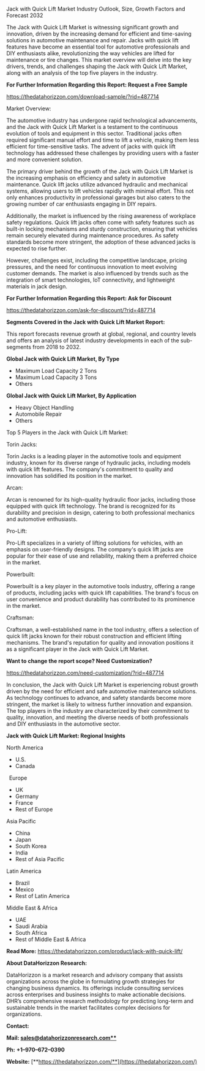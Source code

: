 ﻿Jack with Quick Lift Market Industry Outlook, Size, Growth Factors and Forecast 2032

The Jack with Quick Lift Market is witnessing significant growth and innovation, driven by the increasing demand for efficient and time-saving solutions in automotive maintenance and repair. Jacks with quick lift features have become an essential tool for automotive professionals and DIY enthusiasts alike, revolutionizing the way vehicles are lifted for maintenance or tire changes. This market overview will delve into the key drivers, trends, and challenges shaping the Jack with Quick Lift Market, along with an analysis of the top five players in the industry.

**For Further Information Regarding this Report: Request a Free Sample**	

<https://thedatahorizzon.com/download-sample/?rid=487714>

Market Overview:

The automotive industry has undergone rapid technological advancements, and the Jack with Quick Lift Market is a testament to the continuous evolution of tools and equipment in this sector. Traditional jacks often required significant manual effort and time to lift a vehicle, making them less efficient for time-sensitive tasks. The advent of jacks with quick lift technology has addressed these challenges by providing users with a faster and more convenient solution.

The primary driver behind the growth of the Jack with Quick Lift Market is the increasing emphasis on efficiency and safety in automotive maintenance. Quick lift jacks utilize advanced hydraulic and mechanical systems, allowing users to lift vehicles rapidly with minimal effort. This not only enhances productivity in professional garages but also caters to the growing number of car enthusiasts engaging in DIY repairs.

Additionally, the market is influenced by the rising awareness of workplace safety regulations. Quick lift jacks often come with safety features such as built-in locking mechanisms and sturdy construction, ensuring that vehicles remain securely elevated during maintenance procedures. As safety standards become more stringent, the adoption of these advanced jacks is expected to rise further.

However, challenges exist, including the competitive landscape, pricing pressures, and the need for continuous innovation to meet evolving customer demands. The market is also influenced by trends such as the integration of smart technologies, IoT connectivity, and lightweight materials in jack design.

**For Further Information Regarding this Report: Ask for Discount**	

<https://thedatahorizzon.com/ask-for-discount/?rid=487714>

**Segments Covered in the Jack with Quick Lift Market Report:**

This report forecasts revenue growth at global, regional, and country levels and offers an analysis of latest industry developments in each of the sub-segments from 2018 to 2032.

**Global Jack with Quick Lift Market, By Type**

- Maximum Load Capacity 2 Tons
- Maximum Load Capacity 3 Tons
- Others

**Global Jack with Quick Lift Market, By Application**

- Heavy Object Handling
- Automobile Repair
- Others

Top 5 Players in the Jack with Quick Lift Market:

Torin Jacks:

Torin Jacks is a leading player in the automotive tools and equipment industry, known for its diverse range of hydraulic jacks, including models with quick lift features. The company's commitment to quality and innovation has solidified its position in the market.

Arcan:

Arcan is renowned for its high-quality hydraulic floor jacks, including those equipped with quick lift technology. The brand is recognized for its durability and precision in design, catering to both professional mechanics and automotive enthusiasts.

Pro-Lift:

Pro-Lift specializes in a variety of lifting solutions for vehicles, with an emphasis on user-friendly designs. The company's quick lift jacks are popular for their ease of use and reliability, making them a preferred choice in the market.

Powerbuilt:

Powerbuilt is a key player in the automotive tools industry, offering a range of products, including jacks with quick lift capabilities. The brand's focus on user convenience and product durability has contributed to its prominence in the market.

Craftsman:

Craftsman, a well-established name in the tool industry, offers a selection of quick lift jacks known for their robust construction and efficient lifting mechanisms. The brand's reputation for quality and innovation positions it as a significant player in the Jack with Quick Lift Market.

**Want to change the report scope? Need Customization?**

<https://thedatahorizzon.com/need-customization/?rid=487714>

In conclusion, the Jack with Quick Lift Market is experiencing robust growth driven by the need for efficient and safe automotive maintenance solutions. As technology continues to advance, and safety standards become more stringent, the market is likely to witness further innovation and expansion. The top players in the industry are characterized by their commitment to quality, innovation, and meeting the diverse needs of both professionals and DIY enthusiasts in the automotive sector.

**Jack with Quick Lift Market: Regional Insights**

North America

- U.S.
- Canada

` `Europe

- UK
- Germany
- France
- Rest of Europe

Asia Pacific	

- China
- Japan
- South Korea
- India
- Rest of Asia Pacific

Latin America

- Brazil
- Mexico
- Rest of Latin America

Middle East & Africa

- UAE
- Saudi Arabia
- South Africa
- Rest of Middle East & Africa

**Read More:** <https://thedatahorizzon.com/product/jack-with-quick-lift/>

**About DataHorizzon Research:**

DataHorizzon is a market research and advisory company that assists organizations across the globe in formulating growth strategies for changing business dynamics. Its offerings include consulting services across enterprises and business insights to make actionable decisions. DHR’s comprehensive research methodology for predicting long-term and sustainable trends in the market facilitates complex decisions for organizations.

**Contact:**

**Mail: [sales@datahorizzonresearch.com**](mailto:sales@datahorizzonresearch.com)**

**Ph:** **+1–970–672–0390**

**Website:** [**https://thedatahorizzon.com/**](https://thedatahorizzon.com/)

